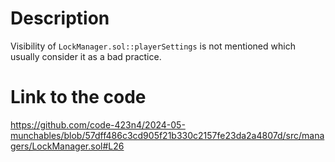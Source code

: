 # Description
Visibility of `LockManager.sol::playerSettings` is not mentioned which usually consider it as a bad practice. 
# Link to the code
https://github.com/code-423n4/2024-05-munchables/blob/57dff486c3cd905f21b330c2157fe23da2a4807d/src/managers/LockManager.sol#L26